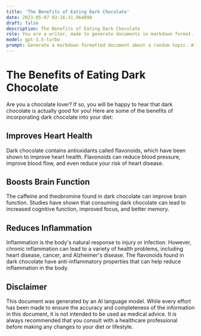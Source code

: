 ```yaml
---
title: 'The Benefits of Eating Dark Chocolate'
date: 2023-05-07 03:16:31.964090
draft: false
description: The Benefits of Eating Dark Chocolate
role: You are a writer, made to generate documents in markdown format. It is very important that all of the documents you generate are in valid markdown format.
model: gpt-3.5-turbo
prompt: Generate a markdown formatted document about a random topic. At the bottom, include a disclaimer explaining that the document was generated by you. The first line of the document should be the title. Make sure that the entire document is in proper markdown format, using a mix of various tags to make the document visually appealing.
---
```


# The Benefits of Eating Dark Chocolate

Are you a chocolate lover? If so, you will be happy to hear that dark chocolate is actually good for you! Here are some of the benefits of incorporating dark chocolate into your diet:

## Improves Heart Health
Dark chocolate contains antioxidants called flavonoids, which have been shown to improve heart health. Flavonoids can reduce blood pressure, improve blood flow, and even reduce your risk of heart disease.

## Boosts Brain Function
The caffeine and theobromine found in dark chocolate can improve brain function. Studies have shown that consuming dark chocolate can lead to increased cognitive function, improved focus, and better memory.

## Reduces Inflammation
Inflammation is the body's natural response to injury or infection. However, chronic inflammation can lead to a variety of health problems, including heart disease, cancer, and Alzheimer's disease. The flavonoids found in dark chocolate have anti-inflammatory properties that can help reduce inflammation in the body.

## Disclaimer
This document was generated by an AI language model. While every effort has been made to ensure the accuracy and completeness of the information in this document, it is not intended to be used as medical advice. It is always recommended that you consult with a healthcare professional before making any changes to your diet or lifestyle.